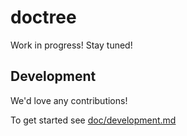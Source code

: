 # doctree

Work in progress! Stay tuned!

## Development

We'd love any contributions!

To get started see [doc/development.md](doc/development.md)
